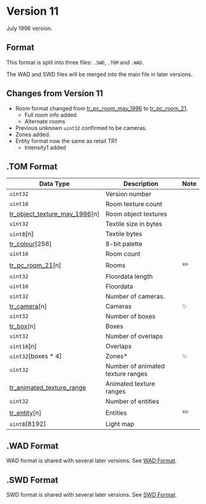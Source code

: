 # Version 11

July 1996 version.

## Format

This format is split into three files: `.SWD`, `.TOM` and `.WAD`.

The WAD and SWD files will be merged into the main file in later versions.

## Changes from Version 11

- Room format changed from [tr_pc_room_may_1996](tr_pc_room_may_1996.md) to [tr_pc_room_21](tr_pc_room_21.md).
  - Full room info added
  - Alternate rooms
- Previous unknown `uint32` confirmed to be cameras.
- Zones added.
- Entity format now the same as retail TR1
  - Intensity1 added

## .TOM Format

| Data Type | Description    | Note |
| ----------| -------------  | ---- |
| `uint32`  | Version number ||
| `uint16`  | Room texture count ||
| [tr_object_texture_may_1996](tr_object_texture_may_1996.md)[n] | Room object textures ||
| `uint32` | Textile size in bytes ||
| `uint8`[n] | Textile bytes ||
| [tr_colour](tr_colour.md)[256] | 8-bit palette ||
| `uint16` | Room count ||
| [tr_pc_room_21](tr_pc_room_21.md)[n] | Rooms | :pencil2: |
| `uint32` | Floordata length ||
| `uint16` | Floordata ||
| `uint32` | Number of cameras. ||
| [tr_camera](tr_camera.md)[n] | Cameras | :sparkles: |
| `uint32` | Number of boxes ||
| [tr_box](tr_box.md)[n] | Boxes ||
| `uint32` | Number of overlaps ||
| `uint16`[n] | Overlaps ||
| `uint32`[boxes * 4] | Zones* | :sparkles: |
| `uint32` | Number of animated texture ranges ||
| [tr_animated_texture_range](tr_animated_texture_range.md) | Animated texture ranges ||
| `uint32` | Number of entities ||
| [tr_entity](tr_entity.md)[n] | Entities | :pencil2: |
| `uint8`[8192] | Light map ||

## .WAD Format

WAD format is shared with several later versions. See [WAD Format](wad.md).

## .SWD Format

SWD format is shared with several later versions. See [SWD Format](swd.md).

